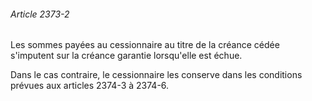 ###### Article 2373-2

Les sommes payées au cessionnaire au titre de la créance cédée s'imputent sur la créance garantie lorsqu'elle est échue.

Dans le cas contraire, le cessionnaire les conserve dans les conditions prévues aux articles 2374-3 à 2374-6.

